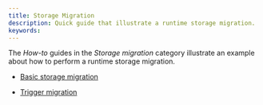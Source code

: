 ```yaml
---
title: Storage Migration
description: Quick guide that illustrate a runtime storage migration.
keywords:
---
```


The _How-to_ guides in the _Storage migration_ category illustrate an example about how to perform a runtime storage migration.

- [Basic storage migration](/reference/how-to-guides/storage-migrations/basic-storage-migration/)

- [Trigger migration](/reference/how-to-guides/storage-migrations/trigger-migration/)
